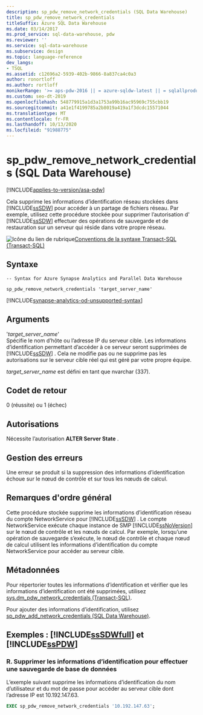 ```yaml
---
description: sp_pdw_remove_network_credentials (SQL Data Warehouse)
title: sp_pdw_remove_network_credentials
titleSuffix: Azure SQL Data Warehouse
ms.date: 03/14/2017
ms.prod_service: sql-data-warehouse, pdw
ms.reviewer: ''
ms.service: sql-data-warehouse
ms.subservice: design
ms.topic: language-reference
dev_langs:
- TSQL
ms.assetid: c12696a2-5939-402b-9866-8a837ca4c0a3
author: ronortloff
ms.author: rortloff
monikerRange: '>= aps-pdw-2016 || = azure-sqldw-latest || = sqlallproducts-allversions'
ms.custom: seo-dt-2019
ms.openlocfilehash: 548779915a1d3a1753a99b16ac95969c755cbb19
ms.sourcegitcommit: a41e1f4199785a2b8019a419a1f3dcdc15571044
ms.translationtype: MT
ms.contentlocale: fr-FR
ms.lasthandoff: 10/13/2020
ms.locfileid: "91988775"
---
```

# <a name="sp_pdw_remove_network_credentials-sql-data-warehouse"></a>sp_pdw_remove_network_credentials (SQL Data Warehouse)
[!INCLUDE[applies-to-version/asa-pdw](../../includes/applies-to-version/asa-pdw.md)]

  Cela supprime les informations d’identification réseau stockées dans [!INCLUDE[ssSDW](../../includes/sssdw-md.md)] pour accéder à un partage de fichiers réseau. Par exemple, utilisez cette procédure stockée pour supprimer l’autorisation d' [!INCLUDE[ssSDW](../../includes/sssdw-md.md)] effectuer des opérations de sauvegarde et de restauration sur un serveur qui réside dans votre propre réseau.  
  
 ![Icône du lien de rubrique](../../database-engine/configure-windows/media/topic-link.gif "Icône du lien de rubrique")[Conventions de la syntaxe Transact-SQL &#40;Transact-SQL&#41;](../../t-sql/language-elements/transact-sql-syntax-conventions-transact-sql.md)  
  
## <a name="syntax"></a>Syntaxe  
  
```syntaxsql  
-- Syntax for Azure Synapse Analytics and Parallel Data Warehouse  
  
sp_pdw_remove_network_credentials 'target_server_name'  
```

[!INCLUDE[synapse-analytics-od-unsupported-syntax](../../includes/synapse-analytics-od-unsupported-syntax.md)]
  
## <a name="arguments"></a>Arguments  
 '*target_server_name*'  
 Spécifie le nom d’hôte ou l’adresse IP du serveur cible. Les informations d’identification permettant d’accéder à ce serveur seront supprimées de [!INCLUDE[ssSDW](../../includes/sssdw-md.md)] . Cela ne modifie pas ou ne supprime pas les autorisations sur le serveur cible réel qui est géré par votre propre équipe.  
  
 *target_server_name* est défini en tant que nvarchar (337).  
  
## <a name="return-code-values"></a>Codet de retour  
 0 (réussite) ou 1 (échec)  
  
## <a name="permissions"></a>Autorisations  
 Nécessite l’autorisation **ALTER Server State** .  
  
## <a name="error-handling"></a>Gestion des erreurs  
 Une erreur se produit si la suppression des informations d’identification échoue sur le nœud de contrôle et sur tous les nœuds de calcul.  
  
## <a name="general-remarks"></a>Remarques d'ordre général  
 Cette procédure stockée supprime les informations d’identification réseau du compte NetworkService pour [!INCLUDE[ssSDW](../../includes/sssdw-md.md)] . Le compte NetworkService exécute chaque instance de SMP [!INCLUDE[ssNoVersion](../../includes/ssnoversion-md.md)] sur le nœud de contrôle et les nœuds de calcul. Par exemple, lorsqu’une opération de sauvegarde s’exécute, le nœud de contrôle et chaque nœud de calcul utilisent les informations d’identification du compte NetworkService pour accéder au serveur cible.  
  
## <a name="metadata"></a>Métadonnées  
 Pour répertorier toutes les informations d’identification et vérifier que les informations d’identification ont été supprimées, utilisez [sys.dm_pdw_network_credentials &#40;Transact-SQL&#41;](../../relational-databases/system-dynamic-management-views/sys-dm-pdw-network-credentials-transact-sql.md).  
  
 Pour ajouter des informations d’identification, utilisez [sp_pdw_add_network_credentials &#40;SQL Data Warehouse&#41;](../../relational-databases/system-stored-procedures/sp-pdw-add-network-credentials-sql-data-warehouse.md).  
  
## <a name="examples-sssdwfull-and-sspdw"></a>Exemples : [!INCLUDE[ssSDWfull](../../includes/sssdwfull-md.md)] et [!INCLUDE[ssPDW](../../includes/sspdw-md.md)]  
  
### <a name="a-remove-credentials-for-performing-a-database-backup"></a>R. Supprimer les informations d’identification pour effectuer une sauvegarde de base de données  
 L’exemple suivant supprime les informations d’identification du nom d’utilisateur et du mot de passe pour accéder au serveur cible dont l’adresse IP est 10.192.147.63.  
  
```sql  
EXEC sp_pdw_remove_network_credentials '10.192.147.63';  
```  
  
  

